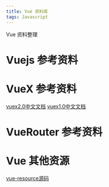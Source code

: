 ```yaml
---
title: Vue 资料库
tags: Javascript
---
```


Vue 资料整理

<!--more-->

# Vuejs 参考资料



# VueX 参考资料

[vuex2.0中文文档](http://vuex.vuejs.org/zh-cn/)
[vuex1.0中文文档](https://github.com/vuejs/vuex/tree/1.0/docs/zh-cn)

# VueRouter 参考资料

# Vue 其他资源

[vue-resource源码](https://github.com/pagekit/vue-resource)
